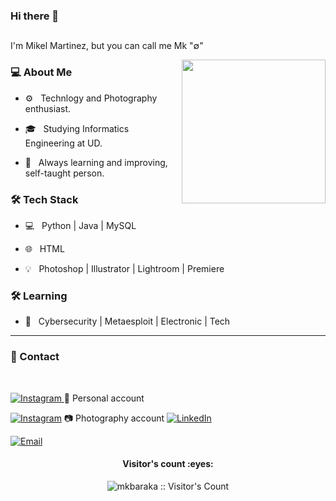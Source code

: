 ### Hi there 👋<h2> 
  I'm Mikel Martinez, but you can call me Mk                 "∅" </h2>

<!--
**mkbaraka/mkbaraka** is a ✨ _special_ ✨ repository because its `README.md` (this file) appears on your GitHub profile.

Here are some ideas to get you started:

- 🔭 I’m currently working on ...
- 🌱 I’m currently learning ...
- 👯 I’m looking to collaborate on ...
- 🤔 I’m looking for help with ...
- 💬 Ask me about ...
- 📫 How to reach me: ...
- 😄 Pronouns: ...
- ⚡ Fun fact: ...
-->

<img align='right' src="https://media.giphy.com/media/Jk9veXoOzMrnC0Y1kU/giphy.gif" width="230">

<h3> 💻 About Me </h3>



- ⚙️ &nbsp; Technlogy and Photography enthusiast.

- 🎓 &nbsp; Studying Informatics Engineering at UD.

- 🌱 &nbsp; Always learning and improving, self-taught person.



<h3>🛠 Tech Stack</h3>



- 💻 &nbsp; Python | Java | MySQL

- 🌐 &nbsp; HTML 

- 💡 &nbsp; Photoshop | Illustrator | Lightroom | Premiere

<!--

- 🛢 &nbsp; MySQL | MongoDB

- 🔧 &nbsp; Git | Markdown | Selenium | Tidyverse

- 🖥 &nbsp;  Photoshop | Lightroom | Premiere

-->



<h3>🛠 Learning</h3>

- 🔧 &nbsp;  Cybersecurity |  Metaesploit | Electronic | Tech

<hr>


<h3>💬 Contact  </h3>

<br>



<p align="center">

<a href="https://www.instagram.com/mikelmartinez12/"><img alt="Instagram" src="https://img.shields.io/badge/Instagram-mikelmartinez12-purple?style=flat-square&logo=instagram"> </a> 📲 Personal account 

<a href="https://www.instagram.com/mkft0/"><img alt="Instagram" src="https://img.shields.io/badge/Instagram-mkft0-purple?style=flat-square&logo=instagram"></a> 📷 Photography  account 
<a href="https://www.linkedin.com/in/mikel-martinez-a0697211a/"><img alt="LinkedIn" src="https://img.shields.io/badge/LinkedIn-Mikel%20Martinez-purple?style=flat-square&logo=linkedin"></a>

<a href="mailto:mikeltxu12@gmail.com"><img alt="Email" src="https://img.shields.io/badge/Email-mikeltxu12@gmail.com-purple?style=flat-square&logo=gmail"></a>

</p>

 
 

<h4 align="center">Visitor's count :eyes:</h4>

<p align="center"><img src="https://profile-counter.glitch.me/{mkbaraka}/count.svg" alt="mkbaraka :: Visitor's Count" /></p>



